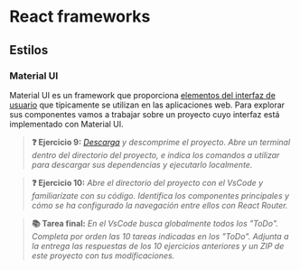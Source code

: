 # React frameworks
## Estilos
### Material UI

Material UI es un framework que proporciona [elementos del interfaz de usuario](https://mui.com/material-ui/all-components/) que típicamente se utilizan en las aplicaciones web. Para explorar sus componentes vamos a trabajar sobre un proyecto cuyo interfaz está implementado con Material UI.

> **❓ Ejercicio 9:** _[Descarga](./files/p3.zip) y descomprime el proyecto. Abre un terminal dentro del directorio del proyecto, e indica los comandos a utilizar para descargar sus dependencias y ejecutarlo localmente._

> **❓ Ejercicio 10:** _Abre el directorio del proyecto con el VsCode y familiarízate con su código. Identifica los componentes principales y cómo se ha configurado la navegación entre ellos con React Router._

> **📚 Tarea final:** _En el VsCode busca globalmente todos los "ToDo". Completa por orden las 10 tareas indicadas en los "ToDo". Adjunta a la entrega las respuestas de los 10 ejercicios anteriores y un ZIP de este proyecto con tus modificaciones._